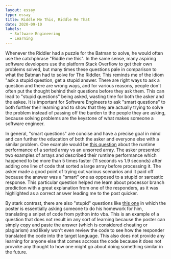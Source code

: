 ```yaml
---
layout: essay
type: essay
title: Riddle Me This, Riddle Me That
date: 2020-09-10
labels:
  - Software Engineering
  - Learning
---
```

<p>Whenever the Riddler had a puzzle for the Batman to solve, he would often use the catchphrase "Riddle me this". In the same sense, many aspiring software developers use the platform Stack Overflow to get their own problems solved, but many times these questions pale in comparison to what the Batman had to solve for The Riddler. This reminds me of the idiom "ask a stupid question, get a stupid answer. There are right ways to ask a question and there are wrong ways, and for various reasons, people don't often put the thought behind their questions before they ask them. This can lead to "stupid questions" being asked, wasting time for both the asker and the askee. It is important for Software Engineers to ask "smart questions" to both further their learning and to show that they are actually trying to solve the problem instead of passing off the burden to the people they are asking, because solving problems are the keystone of what makes someone a software engineer.</p>
<p>In general, "smart questions" are concise and have a precise goal in mind and can further the education of both the asker and everyone else with a similar problem. One example would be <a href= https://stackoverflow.com/questions/11227809/why-is-processing-a-sorted-array-faster-than-processing-an-unsorted-array>this question</a> about the runtime performance of a sorted array vs an unsorred array. The asker presented two examples of arrays and described their runtime performance which happened to be more than 5 times faster (11 seconds vs 1.9 seconds) after adding one line of code that sorted a large array before processing it. The asker made a good point of trying out various scenarios and it paid off because the answer was a "smart" one as opposed to a stupid or sarcastic response. This particular question helped me learn about processor branch prediction with a great explanation from one of the responders, as it was highlighted as a correct answer leading me to the post quicker.</p>
<p>By stark contrast, there are also "stupid" questions like <a href= https://stackoverflow.com/questions/63840573/can-anyone-please-convert-this-python-code-to-vba>this one</a> in which the poster is essentially asking someone to do his homework for him, translating a snipet of code from python into vba. This is an example of a question that does not result im any sort of learning because the poster can simply copy and paste the answer (which is considered cheating or plagiarism) and likely won't even review the code to see how the responder translated the code into the target language. This also does not provide any learning for anyone else that comes accross the code because it does not provoke any thought to how one might go about doing something similar in the future. </p>

